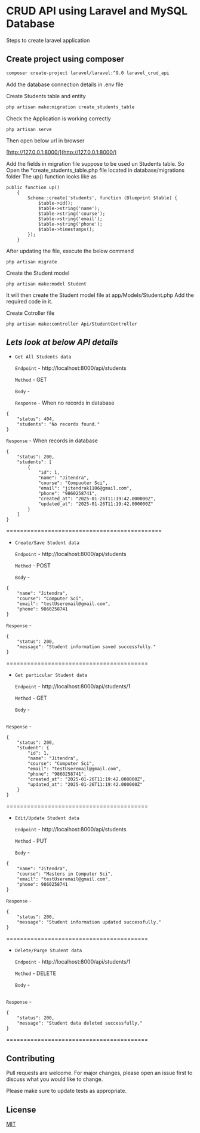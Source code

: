 # CRUD API using Laravel and MySQL Database

Steps to create laravel application

## Create project using composer

```bash
composer create-project laravel/laravel:^9.0 laravel_crud_api
```

Add the database connection details in .env file

Create Students table and entity

```sh
php artisan make:migration create_students_table
```
Check the Application is working correctly
```
php artisan serve
```
Then open below url in browser

[http://127.0.0.1:8000/](http://127.0.0.1:8000/)


Add the fields in migration file suppose to be used un Students table.
So Open the *create_students_table.php file located in database/migrations folder
The up() function looks like as 

```
public function up()
    {
        Schema::create('students', function (Blueprint $table) {
            $table->id();
            $table->string('name');
            $table->string('course');
            $table->string('email');
            $table->string('phone');
            $table->timestamps();
        });
    }
```
After updating the file, execute the below command
```
php artisan migrate
```
Create the Student model
```
php artisan make:model Student
```
It will then create the Student model file at app/Models/Student.php
Add the required code in it.

Create Cotroller file
```
php artisan make:controller Api/StudentController
```

## _Lets look at below API details_
- `Get All Students data`

   `Endpoint` - http://localhost:8000/api/students

   `Method` - GET
   
   `Body` - 
   
   `Response` - When no records in database
```
{
    "status": 404,
    "students": "No records found."
}
```

  `Response` - When records in database

```
{
    "status": 200,
    "students": [
        {
            "id": 1,
            "name": "Jitendra",
            "course": "Compuuter Sci",
            "email": "jitendrak1106@gmail.com",
            "phone": "9860258741",
            "created_at": "2025-01-26T11:19:42.000000Z",
            "updated_at": "2025-01-26T11:19:42.000000Z"
        }
    ]
}
```
=============================================
- `Create/Save Student data`

   `Endpoint` - http://localhost:8000/api/students

   `Method` - POST
   
   `Body` - 

```
{
    "name": "Jitendra",
    "course": "Computer Sci",
    "email": "testUseremail@gmail.com",
    "phone": 9860258741
}
```
   
   `Response` - 
```
{
    "status": 200,
    "message": "Student information saved successfully."
}
```
=========================================
- `Get particular Student data`

   `Endpoint` - http://localhost:8000/api/students/1

   `Method` - GET
   
   `Body` - 

```
```
   
   `Response` - 
```
{
    "status": 200,
    "student": {
        "id": 1,
        "name": "Jitendra",
        "course": "Computer Sci",
        "email": "testUseremail@gmail.com",
        "phone": "9860258741",
        "created_at": "2025-01-26T11:19:42.000000Z",
        "updated_at": "2025-01-26T11:19:42.000000Z"
    }
}
```
=========================================
- `Edit/Update Student data`

   `Endpoint` - http://localhost:8000/api/students

   `Method` - PUT
   
   `Body` - 

```
{
    "name": "Jitendra",
    "course": "Masters in Computer Sci",
    "email": "testUseremail@gmail.com",
    "phone": 9860258741
}
```
   
   `Response` - 
```
{
    "status": 200,
    "message": "Student information updated successfully."
}
```
=========================================
- `Delete/Purge Student data`

   `Endpoint` - http://localhost:8000/api/students/1

   `Method` - DELETE
   
   `Body` - 

```
```
   
   `Response` - 
```
{
    "status": 200,
    "message": "Student data deleted successfully."
}
```
=========================================
## Contributing

Pull requests are welcome. For major changes, please open an issue first
to discuss what you would like to change.

Please make sure to update tests as appropriate.

## License

[MIT](https://choosealicense.com/licenses/mit/)